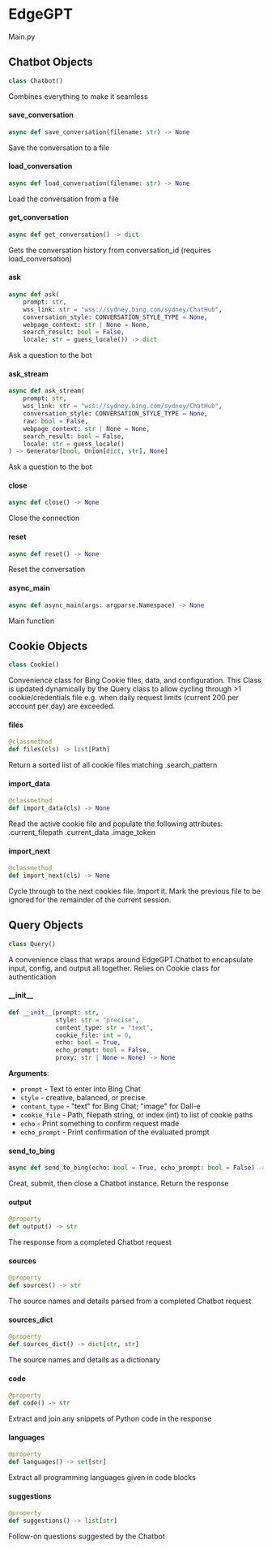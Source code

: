 <a id="EdgeGPT"></a>

# EdgeGPT

Main.py

<a id="EdgeGPT.Chatbot"></a>

## Chatbot Objects

```python
class Chatbot()
```

Combines everything to make it seamless

<a id="EdgeGPT.Chatbot.save_conversation"></a>

#### save\_conversation

```python
async def save_conversation(filename: str) -> None
```

Save the conversation to a file

<a id="EdgeGPT.Chatbot.load_conversation"></a>

#### load\_conversation

```python
async def load_conversation(filename: str) -> None
```

Load the conversation from a file

<a id="EdgeGPT.Chatbot.get_conversation"></a>

#### get\_conversation

```python
async def get_conversation() -> dict
```

Gets the conversation history from conversation_id (requires load_conversation)

<a id="EdgeGPT.Chatbot.ask"></a>

#### ask

```python
async def ask(
    prompt: str,
    wss_link: str = "wss://sydney.bing.com/sydney/ChatHub",
    conversation_style: CONVERSATION_STYLE_TYPE = None,
    webpage_context: str | None = None,
    search_result: bool = False,
    locale: str = guess_locale()) -> dict
```

Ask a question to the bot

<a id="EdgeGPT.Chatbot.ask_stream"></a>

#### ask\_stream

```python
async def ask_stream(
    prompt: str,
    wss_link: str = "wss://sydney.bing.com/sydney/ChatHub",
    conversation_style: CONVERSATION_STYLE_TYPE = None,
    raw: bool = False,
    webpage_context: str | None = None,
    search_result: bool = False,
    locale: str = guess_locale()
) -> Generator[bool, Union[dict, str], None]
```

Ask a question to the bot

<a id="EdgeGPT.Chatbot.close"></a>

#### close

```python
async def close() -> None
```

Close the connection

<a id="EdgeGPT.Chatbot.reset"></a>

#### reset

```python
async def reset() -> None
```

Reset the conversation

<a id="EdgeGPT.async_main"></a>

#### async\_main

```python
async def async_main(args: argparse.Namespace) -> None
```

Main function
<a id="EdgeGPT.Cookie"></a>
## Cookie Objects
```python
class Cookie()
```
Convenience class for Bing Cookie files, data, and configuration. This Class
is updated dynamically by the Query class to allow cycling through >1
cookie/credentials file e.g. when daily request limits (current 200 per
account per day) are exceeded.
<a id="EdgeGPT.Cookie.files"></a>
#### files
```python
@classmethod
def files(cls) -> list[Path]
```
Return a sorted list of all cookie files matching .search_pattern
<a id="EdgeGPT.Cookie.import_data"></a>
#### import\_data
```python
@classmethod
def import_data(cls) -> None
```
Read the active cookie file and populate the following attributes:
  .current_filepath
  .current_data
  .image_token
<a id="EdgeGPT.Cookie.import_next"></a>
#### import\_next
```python
@classmethod
def import_next(cls) -> None
```
Cycle through to the next cookies file.  Import it.  Mark the previous
file to be ignored for the remainder of the current session.
<a id="EdgeGPT.Query"></a>
## Query Objects
```python
class Query()
```
A convenience class that wraps around EdgeGPT.Chatbot to encapsulate input,
config, and output all together.  Relies on Cookie class for authentication
<a id="EdgeGPT.Query.__init__"></a>
#### \_\_init\_\_
```python
def __init__(prompt: str,
             style: str = "precise",
             content_type: str = "text",
             cookie_file: int = 0,
             echo: bool = True,
             echo_prompt: bool = False,
             proxy: str | None = None) -> None
```
**Arguments**:
- `prompt` - Text to enter into Bing Chat
- `style` - creative, balanced, or precise
- `content_type` - "text" for Bing Chat; "image" for Dall-e
- `cookie_file` - Path, filepath string, or index (int) to list of cookie paths
- `echo` - Print something to confirm request made
- `echo_prompt` - Print confirmation of the evaluated prompt
<a id="EdgeGPT.Query.send_to_bing"></a>
#### send\_to\_bing
```python
async def send_to_bing(echo: bool = True, echo_prompt: bool = False) -> str
```
Creat, submit, then close a Chatbot instance.  Return the response
<a id="EdgeGPT.Query.output"></a>
#### output
```python
@property
def output() -> str
```
The response from a completed Chatbot request
<a id="EdgeGPT.Query.sources"></a>
#### sources
```python
@property
def sources() -> str
```
The source names and details parsed from a completed Chatbot request
<a id="EdgeGPT.Query.sources_dict"></a>
#### sources\_dict
```python
@property
def sources_dict() -> dict[str, str]
```
The source names and details as a dictionary
<a id="EdgeGPT.Query.code"></a>
#### code
```python
@property
def code() -> str
```
Extract and join any snippets of Python code in the response
<a id="EdgeGPT.Query.languages"></a>
#### languages
```python
@property
def languages() -> set[str]
```
Extract all programming languages given in code blocks
<a id="EdgeGPT.Query.suggestions"></a>
#### suggestions
```python
@property
def suggestions() -> list[str]
```
Follow-on questions suggested by the Chatbot
